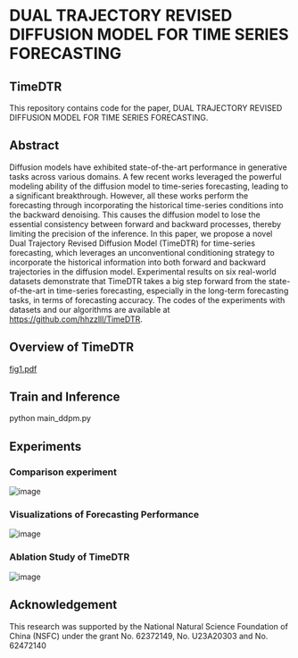 # DUAL TRAJECTORY REVISED DIFFUSION MODEL FOR TIME SERIES FORECASTING
## TimeDTR
This repository contains code for the paper, DUAL TRAJECTORY REVISED DIFFUSION MODEL FOR TIME SERIES FORECASTING.
## Abstract
Diffusion models have exhibited state-of-the-art performance in generative tasks across various domains. A few recent works leveraged the powerful modeling ability of the diffusion model to time-series forecasting, leading to a significant breakthrough. However, all these works perform the forecasting through incorporating the historical time-series conditions into the backward denoising. This causes the diffusion model to lose the essential consistency between forward and backward processes, thereby limiting the precision of the inference. In this paper, we propose a novel Dual Trajectory Revised Diffusion Model (TimeDTR) for time-series forecasting, which leverages an unconventional conditioning strategy to incorporate the historical information into both forward and backward trajectories in the diffusion model. Experimental results on six real-world datasets demonstrate that TimeDTR takes a big step forward from the state-of-the-art in time-series forecasting, especially in the long-term forecasting tasks, in terms of forecasting accuracy. The codes of the experiments with datasets and our algorithms are available at https://github.com/hhzzlll/TimeDTR.
## Overview of TimeDTR
[fig1.pdf](https://github.com/user-attachments/files/18291400/fig1.pdf)
## Train and Inference
python main_ddpm.py
## Experiments
### Comparison experiment
![image](https://github.com/user-attachments/assets/bf5bc4b4-8d8a-481c-808d-967c8eb32d39)
### Visualizations of Forecasting Performance
![image](https://github.com/user-attachments/assets/862809af-d059-47dc-b0d3-8a62c90419b8)
### Ablation Study of TimeDTR
![image](https://github.com/user-attachments/assets/cdbb4d54-0a98-42bb-b9a9-ee0878c0bf68)
## Acknowledgement
This research was supported by the National Natural Science Foundation of China (NSFC) under the grant No. 62372149, No. U23A20303 and No. 62472140

